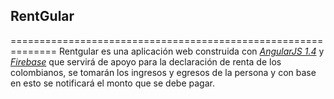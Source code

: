 ## RentGular
==============================================================
Rentgular es una aplicación web construida con _[AngularJS 1.4][1]_ y _[Firebase][2]_ que servirá de apoyo para la declaración de renta de los colombianos, se tomarán los ingresos y egresos de la persona y con base en esto se notificará el monto que se debe pagar.

[1]: http://angularjs.org
[2]: https://www.firebase.com/
